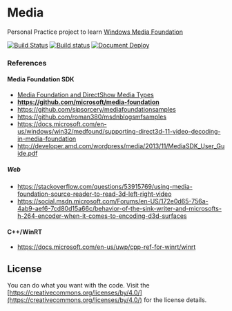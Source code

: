# Media

Personal Practice project to learn [Windows Media Foundation](https://docs.microsoft.com/en-us/windows/win32/medfound/microsoft-media-foundation-sdk)

[![Build Status](https://dev.azure.com/luncliff/personal/_apis/build/status/luncliff.media)](https://dev.azure.com/luncliff/personal/_build/latest?definitionId=43)
[![Build status](https://ci.appveyor.com/api/projects/status/iq3dj6bxe1n0cml8?svg=true)](https://ci.appveyor.com/project/luncliff/media)
[![Document Deploy](https://travis-ci.com/luncliff/media.svg?branch=master)](https://travis-ci.com/luncliff/media)

### References

#### Media Foundation SDK

* [Media Foundation and DirectShow Media Types](https://gix.github.io/media-types/)
* **https://github.com/microsoft/media-foundation**
* https://github.com/sipsorcery/mediafoundationsamples
* https://github.com/roman380/msdnblogsmfsamples
* https://docs.microsoft.com/en-us/windows/win32/medfound/supporting-direct3d-11-video-decoding-in-media-foundation
* http://developer.amd.com/wordpress/media/2013/11/MediaSDK_User_Guide.pdf

##### Web

* https://stackoverflow.com/questions/53915769/using-media-foundation-source-reader-to-read-3d-left-right-video
* https://social.msdn.microsoft.com/Forums/en-US/172e0d65-756a-4ab9-aef6-7cd80d15a66c/behavior-of-the-sink-writer-and-microsofts-h-264-encoder-when-it-comes-to-encoding-d3d-surfaces

#### C++/WinRT
* https://docs.microsoft.com/en-us/uwp/cpp-ref-for-winrt/winrt

## License

You can do what you want with the code. Visit the [https://creativecommons.org/licenses/by/4.0/](https://creativecommons.org/licenses/by/4.0/) for the license details.

